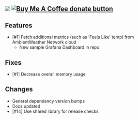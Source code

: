 [![](https://img.shields.io/static/v1?label=Sponsor&message=%E2%9D%A4&logo=GitHub&color=%23fe8e86)](https://github.com/sponsors/philosowaffle) <span class="badge-buymeacoffee"><a href="https://www.buymeacoffee.com/philosowaffle" title="Donate to this project using Buy Me A Coffee"><img src="https://img.shields.io/badge/buy%20me%20a%20coffee-donate-yellow.svg" alt="Buy Me A Coffee donate button" /></a></span>
---

## Features

- [#1] Fetch additional metrics (such as 'Feels Like' temp) from AmbientWeather Network cloud
	- New sample Grafana Dashboard in repo

## Fixes

- [#1] Decrease overall memory usage

## Changes

- General dependency version bumps
- Docs updated
- [#14] Use shared library for release checks
